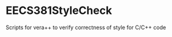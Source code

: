 EECS381StyleCheck
=================

Scripts for vera++ to verify correctness of style for C/C++ code
